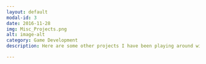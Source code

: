 ```yaml
---
layout: default
modal-id: 3
date: 2016-11-28
img: Misc_Projects.png
alt: image-alt
category: Game Development
description: Here are some other projects I have been playing around with.<br>MediCrush<br>This is a simple matching game which I have created as a innovation time project at Medidata Solutions.  This is a Match 3 game, plays like CandyCrush. Includes music and streaming display of the companies offerings.  Programmed in Java for the Android platform.  No external libraries used.

---
```

